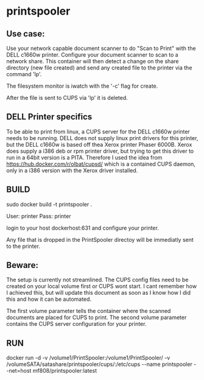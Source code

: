 # printspooler

## Use case:
Use your network capable document scanner to do "Scan to Print" with the DELL c1660w printer.
Configure your document scanner to scan to a network share.
This container will then detect a change on the share directory (new file created) and send any created file to the printer via the command 'lp'.

The filesystem monitor is iwatch with the '-c' flag for create.

After the file is sent to CUPS via 'lp' it is deleted.

## DELL Printer specifics
To be able to print from linux, a CUPS server for the DELL c1660w printer needs to be running.
DELL does not supply linux print drivers for this printer, but the DELL c1660w is based off thea Xerox printer Phaser 6000B.
Xerox does supply a i386 deb or rpm printer driver, but trying to get this driver to run in a 64bit version is a PITA.
Therefore I used the idea from https://hub.docker.com/r/olbat/cupsd/ which is a contained CUPS daemon, only in a i386 version with the Xerox driver installed.


## BUILD
sudo docker build -t printspooler .

User: printer
Pass: printer

login to your host  dockerhost:631 and configure your printer.

Any file that is dropped in the PrintSpooler directoy will be immediatly sent to the printer.

## Beware:
The setup is currently not streamlined. 
The CUPS config files need to be created on your local volume first or CUPS wont start.
I cant remember how I achieved this, but will update this document as soon as I know how I did this and how it can be automated.

The first volume parameter tells the container where the scanned documents are placed for CUPS to print.
The second volume parameter contains the CUPS server configuration for your printer.


## RUN
docker run -d -v /volume1/PrintSpooler:/volume1/PrintSpooler/   -v /volumeSATA/satashare/printspooler/cups/:/etc/cups --name printspooler  --net=host mf808/printspooler:latest

